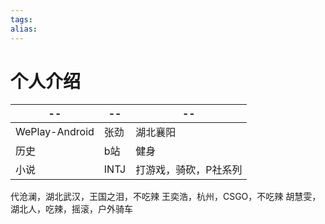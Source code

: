 ```yaml
---
tags: 
alias:
---
```

# 个人介绍
| --             | --   | --       |
| -------------- | ---- | -------- |
| WePlay-Android | 张劲 | 湖北襄阳 |
| 历史           | b站  | 健身     |
| 小说       |  INTJ    |   打游戏，骑砍，P社系列      |

代沧澜，湖北武汉，王国之泪，不吃辣
王奕浩，杭州，CSGO，不吃辣
胡慧雯，湖北人，吃辣，摇滚，户外骑车